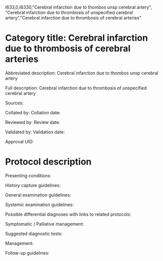 I633,0,I6330,"Cerebral infarction due to thombos unsp cerebral artery", "Cerebral infarction due to thrombosis of unspecified cerebral artery","Cerebral infarction due to thrombosis of cerebral arteries"
# Category title: Cerebral infarction due to thrombosis of cerebral arteries

Abbreviated description: Cerebral infarction due to thombos unsp cerebral artery

Full description: Cerebral infarction due to thrombosis of unspecified cerebral artery

Sources:

Collated by:
Collation date:

Reviewed by:
Review date:

Validated by:
Validation date:

Approval UID:

# Protocol description

Presenting conditions:

History capture guidelines:

General examination guidelines:

Systemic examination guidelines:

Possible differential diagnoses with links to related protocols:

Symptomatic / Palliative management:

Suggested diagnostic tests:

Management:

Follow-up guidelines:
